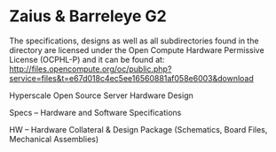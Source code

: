 # Zaius & Barreleye G2

The specifications, designs as well as all subdirectories found in the directory are licensed under the Open Compute Hardware Permissive License (OCPHL-P) and it can be found at: http://files.opencompute.org/oc/public.php?service=files&t=e67d018c4ec5ee16560881af058e6003&download

Hyperscale Open Source Server Hardware Design

Specs – Hardware and Software Specifications

HW – Hardware Collateral & Design Package (Schematics, Board Files, Mechanical Assemblies)
